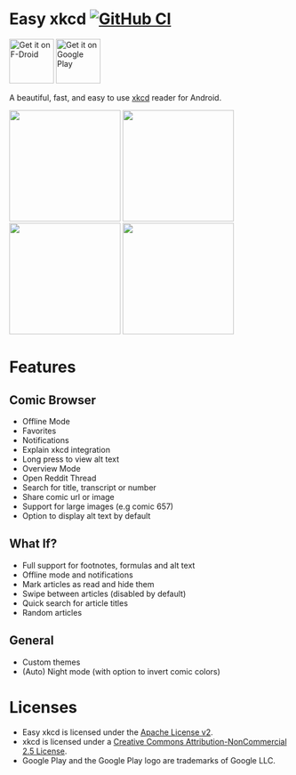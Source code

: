# Easy xkcd [![GitHub CI](https://github.com/tom-anders/Easy_xkcd/workflows/CI/badge.svg)](https://github.com/tom-anders/Easy_xkcd/actions/workflows/main.yml)

[<img src="https://fdroid.gitlab.io/artwork/badge/get-it-on.png"
    alt="Get it on F-Droid"
    height="80">](https://f-droid.org/packages/de.tap.easy_xkcd)
[<img src="https://play.google.com/intl/en_us/badges/static/images/badges/en_badge_web_generic.png"
    alt="Get it on Google Play" 
    height="80">](https://play.google.com/store/apps/details?id=de.tap.easy_xkcd&hl=de&gl=US&pcampaignid=pcampaignidMKT-Other-global-all-co-prtnr-py-PartBadge-Mar2515-1)

A beautiful, fast, and easy to use [xkcd](http://xkcd.com/) reader for Android.

<img src='https://user-images.githubusercontent.com/13141438/162584950-2ae70333-b062-4822-89be-d20938f4b3b5.png' width='200'>       <img src='https://user-images.githubusercontent.com/13141438/162585043-2f2f94c1-a3ae-4f37-ab7f-49b160d88c1f.png' width='200'>       <img src='https://user-images.githubusercontent.com/13141438/162585049-2a4ea123-8b99-490d-86db-8218b186e16d.png' width='200'>      <img src='https://user-images.githubusercontent.com/13141438/162585071-79ac6a15-f384-4f27-8069-3b3043929b78.png' width='200'>

# Features

## Comic Browser

- Offline Mode
- Favorites
- Notifications
- Explain xkcd integration 
- Long press to view alt text
- Overview Mode
- Open Reddit Thread
- Search for title, transcript or number
- Share comic url or image
- Support for large images (e.g comic 657)
- Option to display alt text by default

## What If?

- Full support for footnotes, formulas and alt text
- Offline mode and notifications
- Mark articles as read and hide them
- Swipe between articles (disabled by default)
- Quick search for article titles
- Random articles

## General

- Custom themes
- (Auto) Night mode (with option to invert comic colors)

# Licenses
- Easy xkcd is licensed under the [Apache License v2](https://github.com/Foggalong/Easy_xkcd/blob/master/LICENSE). 
- xkcd is licensed under a [Creative Commons Attribution-NonCommercial 2.5 License](http://creativecommons.org/licenses/by-nc/2.5/).
- Google Play and the Google Play logo are trademarks of Google LLC.
